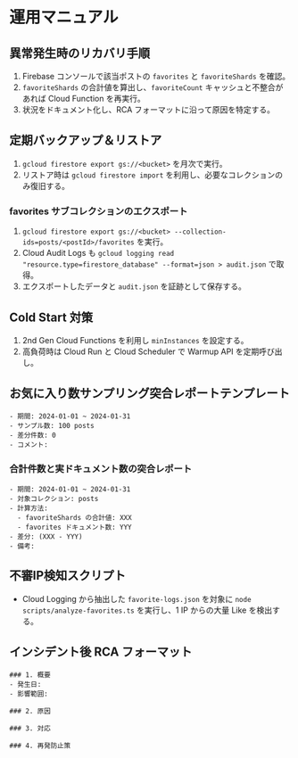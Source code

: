 # 運用マニュアル

## 異常発生時のリカバリ手順
1. Firebase コンソールで該当ポストの `favorites` と `favoriteShards` を確認。
2. `favoriteShards` の合計値を算出し、`favoriteCount` キャッシュと不整合があれば Cloud Function を再実行。
3. 状況をドキュメント化し、RCA フォーマットに沿って原因を特定する。

## 定期バックアップ＆リストア
1. `gcloud firestore export gs://<bucket>` を月次で実行。
2. リストア時は `gcloud firestore import` を利用し、必要なコレクションのみ復旧する。

### favorites サブコレクションのエクスポート
1. `gcloud firestore export gs://<bucket> --collection-ids=posts/<postId>/favorites` を実行。
2. Cloud Audit Logs も `gcloud logging read "resource.type=firestore_database" --format=json > audit.json` で取得。
3. エクスポートしたデータと `audit.json` を証跡として保存する。

## Cold Start 対策
1. 2nd Gen Cloud Functions を利用し `minInstances` を設定する。
2. 高負荷時は Cloud Run と Cloud Scheduler で Warmup API を定期呼び出し。

## お気に入り数サンプリング突合レポートテンプレート
```
- 期間: 2024-01-01 ~ 2024-01-31
- サンプル数: 100 posts
- 差分件数: 0
- コメント:
```

### 合計件数と実ドキュメント数の突合レポート
```
- 期間: 2024-01-01 ~ 2024-01-31
- 対象コレクション: posts
- 計算方法:
  - favoriteShards の合計値: XXX
  - favorites ドキュメント数: YYY
- 差分: (XXX - YYY)
- 備考:
```

## 不審IP検知スクリプト
- Cloud Logging から抽出した `favorite-logs.json` を対象に `node scripts/analyze-favorites.ts` を実行し、1 IP からの大量 Like を検出する。

## インシデント後 RCA フォーマット
```
### 1. 概要
- 発生日:
- 影響範囲:

### 2. 原因

### 3. 対応

### 4. 再発防止策
```
